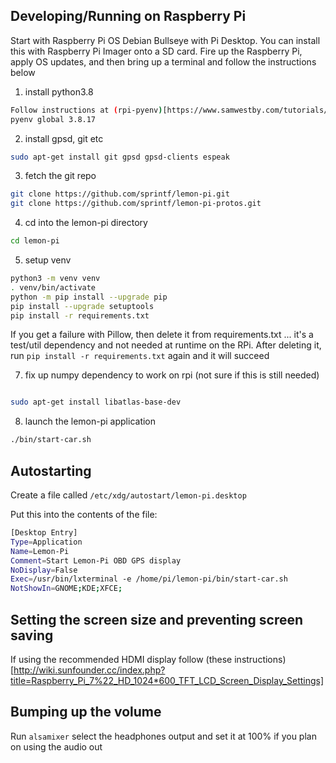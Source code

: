 ## Developing/Running on Raspberry Pi

Start with Raspberry Pi OS Debian Bullseye with Pi Desktop.
You can install this with Raspberry Pi Imager onto a SD card.
Fire up the Raspberry Pi, apply OS updates, and then bring up a terminal and follow the instructions below

1. install python3.8

```sh
Follow instructions at (rpi-pyenv)[https://www.samwestby.com/tutorials/rpi-pyenv]
pyenv global 3.8.17
```

2. install gpsd, git etc

```sh
sudo apt-get install git gpsd gpsd-clients espeak
```

3. fetch the git repo

```sh
git clone https://github.com/sprintf/lemon-pi.git
git clone https://github.com/sprintf/lemon-pi-protos.git
```

4. cd into the lemon-pi directory

```sh
cd lemon-pi
```

5. setup venv

```sh
python3 -m venv venv
. venv/bin/activate
python -m pip install --upgrade pip
pip install --upgrade setuptools
pip install -r requirements.txt
```
If you get a failure with Pillow, then delete it from requirements.txt ... it's a test/util dependency and not needed at runtime on the RPi.
After deleting it, run `pip install -r requirements.txt` again and it will succeed

7. fix up numpy dependency to work on rpi (not sure if this is still needed)

```sh

sudo apt-get install libatlas-base-dev

```

8. launch the lemon-pi application

```sh
./bin/start-car.sh
```

## Autostarting 

Create a file called `/etc/xdg/autostart/lemon-pi.desktop`

Put this into the contents of the file:

```sh
[Desktop Entry]
Type=Application
Name=Lemon-Pi
Comment=Start Lemon-Pi OBD GPS display
NoDisplay=False
Exec=/usr/bin/lxterminal -e /home/pi/lemon-pi/bin/start-car.sh
NotShowIn=GNOME;KDE;XFCE;
```

## Setting the screen size and preventing screen saving
If using the recommended HDMI display follow (these instructions)[http://wiki.sunfounder.cc/index.php?title=Raspberry_Pi_7%22_HD_1024*600_TFT_LCD_Screen_Display_Settings]

## Bumping up the volume
Run `alsamixer` select the headphones output and set it at 100% if you plan on using the audio out
